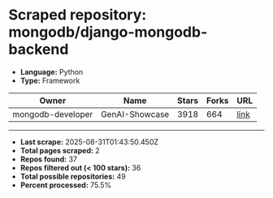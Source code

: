 # Scraped repository: mongodb/django-mongodb-backend
* **Language:** Python
* **Type:** Framework

| Owner | Name | Stars | Forks | URL |
|---|---|---|---|---|
| mongodb-developer | GenAI-Showcase | 3918 | 664 | [link](https://github.com/mongodb-developer/GenAI-Showcase) |

---
* **Last scrape:** 2025-08-31T01:43:50.450Z
* **Total pages scraped:** 2
* **Repos found:** 37
* **Repos filtered out (< 100 stars):** 36
* **Total possible repositories:** 49
* **Percent processed:** 75.5%
